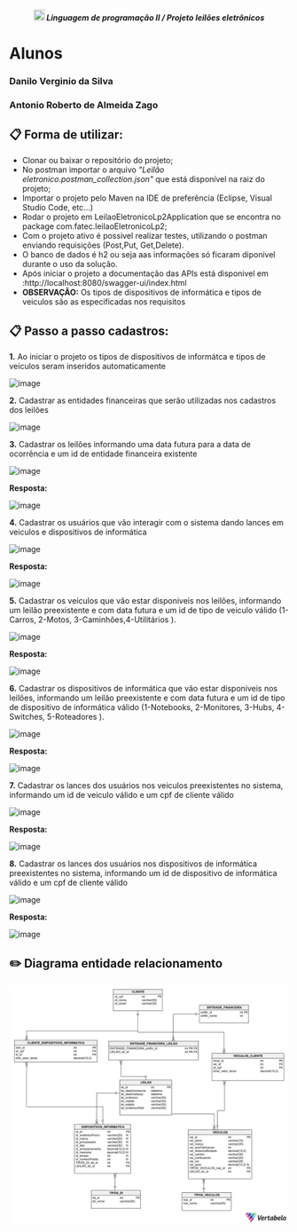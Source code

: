 <h5 align="center"> <img src = "https://github.com/Time-1-ADS/ProjetoGSW/blob/sprints/Imagens%20Geral/Fatec_logo.png" width="20" height="20" /> Linguagem de programação II / Projeto leilões eletrônicos </h5>

# Alunos
### Danilo Verginio da Silva
### Antonio Roberto de Almeida Zago

## :clipboard: Forma de utilizar:
* Clonar ou baixar o repositório do projeto;
* No postman importar o arquivo  _"Leilão eletronico.postman_collection.json"_  que está disponível na raiz do projeto;
* Importar o projeto pelo Maven na IDE de preferência (Eclipse, Visual Studio Code, etc...)
* Rodar o projeto em  LeilaoEletronicoLp2Application que se encontra no package com.fatec.leilaoEletronicoLp2;
* Com o projeto ativo é possivel realizar testes, utilizando o postman enviando requisições (Post,Put, Get,Delete). 
* O banco de dados é h2 ou seja aas informações só ficaram diponivel durante o uso da solução.
* Após iniciar  o projeto a documentação das APIs está disponivel em :http://localhost:8080/swagger-ui/index.html
* **OBSERVAÇÃO:** Os tipos de dispositivos de informática e tipos de veiculos são as especificadas nos requisitos

## :clipboard: Passo a passo cadastros:
**1.** Ao iniciar o projeto os tipos de dispositivos de informátca e tipos de veículos seram inseridos automaticamente

  ![image](https://github.com/Antonio-Zago/leilaoEletronicoLp2/assets/80283126/327d83df-0d6f-4fa6-9d57-d100da31ed89)

**2.** Cadastrar as entidades financeiras que serão utilizadas nos cadastros dos leilões

   ![image](https://github.com/Antonio-Zago/leilaoEletronicoLp2/assets/80283126/5fb4641a-67e7-473e-8001-8e05b6576d06)

**3.** Cadastrar os leilões informando uma data futura para a data de ocorrência e um id de entidade financeira existente

   ![image](https://github.com/Antonio-Zago/leilaoEletronicoLp2/assets/80283126/053e0080-45ee-49ee-8500-e60c53c9905b)

   **Resposta:**
   
   ![image](https://github.com/Antonio-Zago/leilaoEletronicoLp2/assets/80283126/3cdd11fd-fa20-4f1a-8b30-cba14db5afb4)

**4.** Cadastrar os usuários que vão interagir com o sistema dando lances em veiculos e dispositivos de informática

   ![image](https://github.com/Antonio-Zago/leilaoEletronicoLp2/assets/80283126/1ba0d33f-2154-4fa7-9f89-9727378518ac)

   **Resposta:**

   ![image](https://github.com/Antonio-Zago/leilaoEletronicoLp2/assets/80283126/afbb3e35-aed4-49e3-9b07-0517231a941d)

**5.** Cadastrar os veículos que vão estar disponiveis nos leilões, informando um leilão preexistente e com data futura e um id de tipo de veiculo válido (1-Carros, 2-Motos, 3-Caminhões,4-Utilitários ).

   ![image](https://github.com/Antonio-Zago/leilaoEletronicoLp2/assets/80283126/b6a77f31-5767-4410-896d-8c3f8b0607b2)

   **Resposta:**

   ![image](https://github.com/Antonio-Zago/leilaoEletronicoLp2/assets/80283126/e248475f-e564-4210-a488-d7aefd6c37fb)

**6.** Cadastrar os dispositivos de informática que vão estar disponiveis nos leilões, informando um leilão preexistente e com data futura e um id de tipo de dispositivo de informática válido (1-Notebooks, 2-Monitores, 3-Hubs, 4-Switches, 5-Roteadores ).

   ![image](https://github.com/Antonio-Zago/leilaoEletronicoLp2/assets/80283126/7d51488c-cec8-4bed-b3dd-284ef9aa4904)

   **Resposta:**

   ![image](https://github.com/Antonio-Zago/leilaoEletronicoLp2/assets/80283126/7a66c3e5-e549-4b01-95e7-80356973aa14)

**7.** Cadastrar os lances dos usuários nos veiculos preexistentes no sistema, informando um id de veiculo válido e um cpf de cliente válido

   ![image](https://github.com/Antonio-Zago/leilaoEletronicoLp2/assets/80283126/602952e5-5499-45fb-a8c0-5f4749048fe5)

   **Resposta:**

   ![image](https://github.com/Antonio-Zago/leilaoEletronicoLp2/assets/80283126/8aae4469-ad0f-40ed-ae93-b00e95d9f65c)


**8.** Cadastrar os lances dos usuários nos dispositivos de informática preexistentes no sistema, informando um id de dispositivo de informática válido e um cpf de cliente válido
 
   ![image](https://github.com/Antonio-Zago/leilaoEletronicoLp2/assets/80283126/d9579c31-7ee6-41e9-a728-17ee2ad34d7e)

   **Resposta:**

   ![image](https://github.com/Antonio-Zago/leilaoEletronicoLp2/assets/80283126/1048abd1-b0cf-441f-8eb9-d866374de1b5)


   



   






## :pencil2: Diagrama entidade relacionamento

<img src="https://github.com/Antonio-Zago/leilaoEletronicoLp2/blob/main/Leil%C3%A3o_Eletr%C3%B4nico_Physical_Export-2023-08-26_10-14.png">
          
